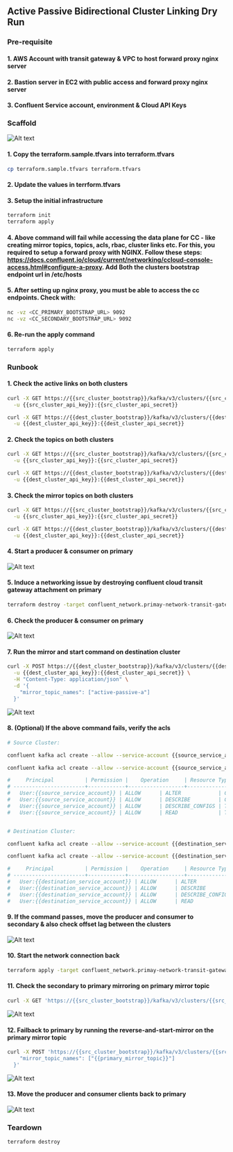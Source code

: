 ## Active Passive Bidirectional Cluster Linking Dry Run

### Pre-requisite 
#### 1. AWS Account with transit gateway & VPC to host forward proxy nginx server
#### 2. Bastion server in EC2 with public access and forward proxy nginx server
#### 3. Confluent Service account, environment & Cloud API Keys

### Scaffold

![Alt text](./scaffold.png)

#### 1. Copy the terraform.sample.tfvars into terraform.tfvars
```bash
cp terraform.sample.tfvars terraform.tfvars
```
#### 2. Update the values in terrform.tfvars

#### 3. Setup the initial infrastructure
```bash
terraform init
terraform apply
```

#### 4. Above command will fail while accessing the data plane for CC - like creating mirror topics, topics, acls, rbac, cluster links etc. For this, you required to setup a forward proxy with NGINX. Follow these steps: https://docs.confluent.io/cloud/current/networking/ccloud-console-access.html#configure-a-proxy. Add Both the clusters bootstrap endpoint url in /etc/hosts 

#### 5. After setting up nginx proxy, you must be able to access the cc endpoints. Check with: 
```bash
nc -vz <CC_PRIMARY_BOOTSTRAP_URL> 9092
nc -vz <CC_SECONDARY_BOOTSTRAP_URL> 9092
```

#### 6. Re-run the apply command
```bash
terraform apply 
```


### Runbook

#### 1. Check the active links on both clusters
```bash
curl -X GET https://{{src_cluster_bootstrap}}/kafka/v3/clusters/{{src_cluster_id}}/links \
  -u {{src_cluster_api_key}}:{{src_cluster_api_secret}}

curl -X GET https://{{dest_cluster_bootstrap}}/kafka/v3/clusters/{{dest_cluster_id}}/links \
  -u {{dest_cluster_api_key}}:{{dest_cluster_api_secret}}

```

#### 2. Check the topics on both clusters
```bash
curl -X GET https://{{src_cluster_bootstrap}}/kafka/v3/clusters/{{src_cluster_id}}/topics \
  -u {{src_cluster_api_key}}:{{src_cluster_api_secret}}

curl -X GET https://{{dest_cluster_bootstrap}}/kafka/v3/clusters/{{dest_cluster_id}}/topics \
  -u {{dest_cluster_api_key}}:{{dest_cluster_api_secret}}
```

#### 3. Check the mirror topics on both clusters
```bash
curl -X GET https://{{src_cluster_bootstrap}}/kafka/v3/clusters/{{src_cluster_id}}/links/{{src_cl_link_name}}/mirrors \
  -u {{src_cluster_api_key}}:{{src_cluster_api_secret}}

curl -X GET https://{{dest_cluster_bootstrap}}/kafka/v3/clusters/{{dest_cluster_id}}/links/{{dest_cl_link_name}}/mirrors \
  -u {{dest_cluster_api_key}}:{{dest_cluster_api_secret}}
```

#### 4. Start a producer & consumer on primary

![Alt text](./steady.png)

#### 5. Induce a networking issue by destroying confluent cloud transit gateway attachment on primary
```bash
terraform destroy -target confluent_network.primay-network-transit-gateway
```

#### 6. Check the producer & consumer on primary

![Alt text](./stop.png)

#### 7. Run the mirror and start command on destination cluster
```bash
curl -X POST https://{{dest_cluster_bootstrap}}/kafka/v3/clusters/{{dest_cluster_id}}/links/{{dest_cl_link_name}}/mirrors:reverse-and-start-mirror \
  -u {{dest_cluster_api_key}}:{{dest_cluster_api_secret}} \
  -H "Content-Type: application/json" \
  -d '{
    "mirror_topic_names": ["active-passive-a"]
  }'
```

![Alt text](./reverse-and-start-mirror.png)

#### 8. (Optional) If the above command fails, verify the acls 
```bash
# Source Cluster:

confluent kafka acl create --allow --service-account {{source_service_account}} --operations read,describe-configs --topic {{source_topic}} --cluster {{source_cluster_id}} --environment {{source_environment_id}}

confluent kafka acl create --allow --service-account {{source_service_account}} --operations describe,alter --cluster-scope --cluster {{source_cluster_id}} --environment {{source_environment_id}}

#     Principal          | Permission |    Operation     | Resource Type |  Resource Name   | Pattern Type  
# -----------------------+------------+------------------+---------------+------------------+---------------
#   User:{{source_service_account}} | ALLOW      | ALTER            | CLUSTER       | kafka-cluster    | LITERAL       
#   User:{{source_service_account}} | ALLOW      | DESCRIBE         | CLUSTER       | kafka-cluster    | LITERAL       
#   User:{{source_service_account}} | ALLOW      | DESCRIBE_CONFIGS | TOPIC         | {{source_topic}} | LITERAL       
#   User:{{source_service_account}} | ALLOW      | READ             | TOPIC         | {{source_topic}} | LITERAL  


# Destination Cluster: 

confluent kafka acl create --allow --service-account {{destination_service_account}} --operations read,describe-configs --topic {{destination_topic}} --cluster {{destination_cluster_id}} --environment {{destination_environment_id}}

confluent kafka acl create --allow --service-account {{destination_service_account}} --operations describe,alter --cluster-scope --cluster {{destination_cluster_id}} --environment {{destination_environment_id}}

#     Principal          | Permission |    Operation     | Resource Type |  Resource Name   | Pattern Type  
# -----------------------+------------+------------------+---------------+------------------+---------------
#   User:{{destination_service_account}} | ALLOW      | ALTER            | CLUSTER       | kafka-cluster    | LITERAL       
#   User:{{destination_service_account}} | ALLOW      | DESCRIBE         | CLUSTER       | kafka-cluster    | LITERAL       
#   User:{{destination_service_account}} | ALLOW      | DESCRIBE_CONFIGS | TOPIC         | {{destination_topic}} | LITERAL       
#   User:{{destination_service_account}} | ALLOW      | READ             | TOPIC         | {{destination_topic}} | LITERAL  

```

#### 9. If the command passes, move the producer and consumer to secondary & also check offset lag between the clusters

![Alt text](./failover.png)

#### 10. Start the network connection back
```bash
terraform apply -target confluent_network.primay-network-transit-gateway
```

#### 11. Check the secondary to primary mirroring on primary mirror topic
```bash
curl -X GET 'https://{{src_cluster_bootstrap}}/kafka/v3/clusters/{{src_cluster_id}}/links/{{src_cl_link_name}}/mirrors' --header 'Authorization: Basic {{auth_src_cl}}' --header 'Accept: */*'
```

![Alt text](./resume.png)

#### 12. Failback to primary by running the reverse-and-start-mirror on the primary mirror topic 
```bash
curl -X POST 'https://{{src_cluster_bootstrap}}/kafka/v3/clusters/{{src_cluster_id}}/links/{{src_cl_link_name}}/mirrors:reverse-and-start-mirror' --header 'Authorization: Basic {{auth_src_cl}}' --header 'Content-Type: application/json' --data '{
    "mirror_topic_names": ["{{primary_mirror_topic}}"]
  }'

```

![Alt text](./failback.png)

#### 13. Move the producer and consumer clients back to primary 

![Alt text](./steady-after-failback.png)


### Teardown

```bash
terraform destroy
```

